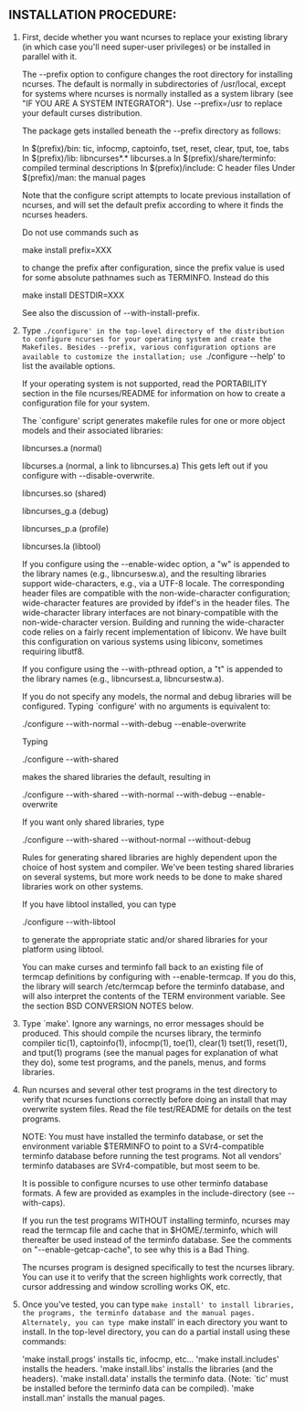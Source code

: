 INSTALLATION PROCEDURE:
----------------------

1.  First, decide whether you want ncurses to replace your existing library (in
    which case you'll need super-user privileges) or be installed in parallel
    with it.

    The --prefix option to configure changes the root directory for installing
    ncurses.  The default is normally in subdirectories of /usr/local, except
    for systems where ncurses is normally installed as a system library (see
    "IF YOU ARE A SYSTEM INTEGRATOR").  Use --prefix=/usr to replace your
    default curses distribution.

    The package gets installed beneath the --prefix directory as follows:

    In $(prefix)/bin:          tic, infocmp, captoinfo, tset,
				reset, clear, tput, toe, tabs
    In $(prefix)/lib:          libncurses*.* libcurses.a
    In $(prefix)/share/terminfo: compiled terminal descriptions
    In $(prefix)/include:      C header files
    Under $(prefix)/man:       the manual pages

    Note that the configure script attempts to locate previous installation of
    ncurses, and will set the default prefix according to where it finds the
    ncurses headers.

    Do not use commands such as

	make install prefix=XXX

    to change the prefix after configuration, since the prefix value is used
    for some absolute pathnames such as TERMINFO.  Instead do this

	make install DESTDIR=XXX

    See also the discussion of --with-install-prefix.

2.  Type `./configure' in the top-level directory of the distribution to
    configure ncurses for your operating system and create the Makefiles.
    Besides --prefix, various configuration options are available to customize
    the installation; use `./configure --help' to list the available options.

    If your operating system is not supported, read the PORTABILITY section in
    the file ncurses/README for information on how to create a configuration
    file for your system.

    The `configure' script generates makefile rules for one or more object
    models and their associated libraries:

	libncurses.a (normal)

	libcurses.a (normal, a link to libncurses.a)
		This gets left out if you configure with --disable-overwrite.

	libncurses.so (shared)

	libncurses_g.a (debug)

	libncurses_p.a (profile)

	libncurses.la (libtool)

    If you configure using the --enable-widec option, a "w" is appended to the
    library names (e.g., libncursesw.a), and the resulting libraries support
    wide-characters, e.g., via a UTF-8 locale.  The corresponding header files
    are compatible with the non-wide-character configuration; wide-character
    features are provided by ifdef's in the header files.  The wide-character
    library interfaces are not binary-compatible with the non-wide-character
    version.  Building and running the wide-character code relies on a fairly
    recent implementation of libiconv.  We have built this configuration on
    various systems using libiconv, sometimes requiring libutf8.

    If you configure using the --with-pthread option, a "t" is appended to
    the library names (e.g., libncursest.a, libncursestw.a).

    If you do not specify any models, the normal and debug libraries will be
    configured.  Typing `configure' with no arguments is equivalent to:

	./configure --with-normal --with-debug --enable-overwrite

    Typing

	./configure --with-shared

    makes the shared libraries the default, resulting in

	./configure --with-shared --with-normal --with-debug --enable-overwrite

    If you want only shared libraries, type

	./configure --with-shared --without-normal --without-debug

    Rules for generating shared libraries are highly dependent upon the choice
    of host system and compiler.  We've been testing shared libraries on
    several systems, but more work needs to be done to make shared libraries
    work on other systems.

    If you have libtool installed, you can type

	./configure --with-libtool

    to generate the appropriate static and/or shared libraries for your
    platform using libtool.

    You can make curses and terminfo fall back to an existing file of termcap
    definitions by configuring with --enable-termcap.  If you do this, the
    library will search /etc/termcap before the terminfo database, and will
    also interpret the contents of the TERM environment variable.  See the
    section BSD CONVERSION NOTES below.

3.  Type `make'.  Ignore any warnings, no error messages should be produced.
    This should compile the ncurses library, the terminfo compiler tic(1),
    captoinfo(1), infocmp(1), toe(1), clear(1) tset(1), reset(1), and tput(1)
    programs (see the manual pages for explanation of what they do), some test
    programs, and the panels, menus, and forms libraries.

4.  Run ncurses and several other test programs in the test directory to
    verify that ncurses functions correctly before doing an install that
    may overwrite system files.  Read the file test/README for details on
    the test programs.

    NOTE: You must have installed the terminfo database, or set the
    environment variable $TERMINFO to point to a SVr4-compatible terminfo
    database before running the test programs.  Not all vendors' terminfo
    databases are SVr4-compatible, but most seem to be.

    It is possible to configure ncurses to use other terminfo database formats.
    A few are provided as examples in the include-directory (see --with-caps).

    If you run the test programs WITHOUT installing terminfo, ncurses may
    read the termcap file and cache that in $HOME/.terminfo, which will
    thereafter be used instead of the terminfo database.  See the comments
    on "--enable-getcap-cache", to see why this is a Bad Thing.

    The ncurses program is designed specifically to test the ncurses library.
    You can use it to verify that the screen highlights work correctly, that
    cursor addressing and window scrolling works OK, etc.

5.  Once you've tested, you can type `make install' to install libraries,
    the programs, the terminfo database and the manual pages.  Alternately, you
    can type `make install' in each directory you want to install.  In the
    top-level directory, you can do a partial install using these commands:

	'make install.progs'    installs tic, infocmp, etc...
	'make install.includes' installs the headers.
	'make install.libs'     installs the libraries (and the headers).
	'make install.data'     installs the terminfo data. (Note: `tic' must
				be installed before the terminfo data can be
				compiled).
	'make install.man'      installs the manual pages.
